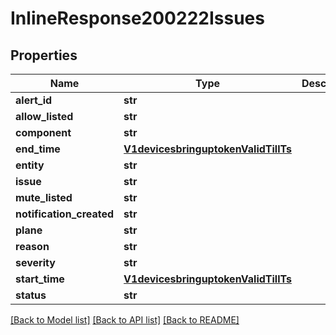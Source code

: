 # InlineResponse200222Issues

## Properties
Name | Type | Description | Notes
------------ | ------------- | ------------- | -------------
**alert_id** | **str** |  | [optional] 
**allow_listed** | **str** |  | [optional] 
**component** | **str** |  | [optional] 
**end_time** | [**V1devicesbringuptokenValidTillTs**](V1devicesbringuptokenValidTillTs.md) |  | [optional] 
**entity** | **str** |  | [optional] 
**issue** | **str** |  | [optional] 
**mute_listed** | **str** |  | [optional] 
**notification_created** | **str** |  | [optional] 
**plane** | **str** |  | [optional] 
**reason** | **str** |  | [optional] 
**severity** | **str** |  | [optional] 
**start_time** | [**V1devicesbringuptokenValidTillTs**](V1devicesbringuptokenValidTillTs.md) |  | [optional] 
**status** | **str** |  | [optional] 

[[Back to Model list]](../README.md#documentation-for-models) [[Back to API list]](../README.md#documentation-for-api-endpoints) [[Back to README]](../README.md)

